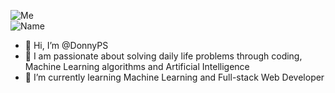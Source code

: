 ![Me](http://labdonny.id/img/me.png)<br>
![Name](http://labdonny.id/img/me.gif)
- 👋 Hi, I’m @DonnyPS
- 👀 I am passionate about solving daily life problems through coding, Machine Learning algorithms and Artificial Intelligence
- 🌱 I’m currently learning  Machine Learning and Full-stack Web Developer
